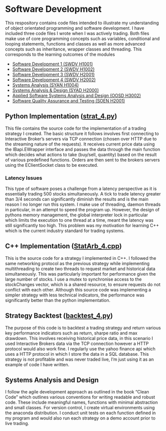 # Software Development
This respository contains code files intended to illustrate my understanding of object orientated programming and software development. I have included three code files I wrote when I was actively trading. Both files make use of core programming concepts such as variables, conditional and looping statements, functions and classes as well as more advanced concepts such as inheritance, wrapper classes and threading. This corresponds to the learning outcomes of the modules
- [Software Development 1 (SWDV H1001)](https://www.tudublin.ie/study/modules/swdv-h1001-software-development-1/)
- [Software Development 2 (SWDV H1002)](https://www.tudublin.ie/study/modules/swdv-h1002-software-development-2/)
- [Software Development 3 (SWDV H2001)](https://www.tudublin.ie/study/modules/swdv-h2001-software-development-3/)
- [Software Development 4 (SWDV H2002)](https://www.tudublin.ie/study/modules/swdv-h2002-software-development-4/)
- [Systems Analysis (SYAN H1004)](https://www.tudublin.ie/study/modules/syan-h1004-systems-analysis/)
- [Systems Analysis & Design (SYAD H2000)](https://www.tudublin.ie/study/modules/syad-h2000-systems-analysis--design/)
- [Applied Software Systems Analysis and Design (OOSD H3002)](https://www.tudublin.ie/study/modules/oosd-h3002-applied-software-systems-analysis-and-design/)
- [Software Quality Assurance and Testing (SOEN H2001)](https://www.tudublin.ie/study/modules/soen-h2001-software-quality-assurance-and-testing/)

## Python Implementation ([strat_4.py](strat_4.py))
This file contains the source code for the implementation of a trading strategy I created. The basic structure it follows involves first connecting to Interactive Broker’s servers via TCP connection (chosen over HTTP due to the streaming nature of the requests). It receives current price data using the IBapi.EWrapper interface and passes the data through the main function which decides what actions to take (buy/sell, quantity) based on the result of various predefined functions. Orders are then sent to the brokers servers using the EClientSocket class to be executed. 

### Latency Issues 
This type of software poses a challenge from a latency perspective as it is essentially trading 500 stocks simultaneously. A tick to trade latency greater than 3/4 seconds can significantly diminish the results and is the main reason I no longer run this system. I make use of threading, daemon threads in particular, in an attempt to speed the program up. However, the design of pythons memory management, the global interpreter lock in particular which limits the execution to one thread at a time, meant the latency was still significantly too high. This problem was my motivation for learning C++ which is the current industry standard for trading systems. 

## C++ Implementation ([StatArb_4.cpp](StatArb_4.cpp))
This is the source code for a strategy I implemented in C++. I followed the same networking protocol as the previous strategy while implementing multithreading to create two threads to request market and historical data simultaneously. This was particularly important for performance given the large number of stocks. I use a mutex to synchronise access to the stockChanges vector, which is a shared resource, to ensure requests do not conflict with each other. Although this source code was implementing a simpler strategy with less technical indicators, the performance was significantly better than the python implementation.

## Strategy Backtest ([backtest_4.py](backtest_4.py))
The purpose of this code is to backtest a trading strategy and return various key performance indicators such as return, sharpe ratio and max drawdown. This involves receiving historical price data, in this scenario I used Interactive Brokers data via the TCP connection however a HTTP protocol would also work fine. I regularly use the yahoo finance api which uses a HTTP protocol in which I store the data in a SQL database. This strategy is not profitable and was never traded live, I’m just using it as an example of code I have written.

## Systems Analysis and Design 
I follow the agile development approach as outlined in the book “Clean Code” which outlines various conventions for writing readable and robust code. These include meaningful names, functions with minimal abstraction and small classes. For version control, I create virtual environments using the anaconda distribution. I conduct unit tests on each function defined in my program and would also run each strategy on a demo account prior to live trading.

